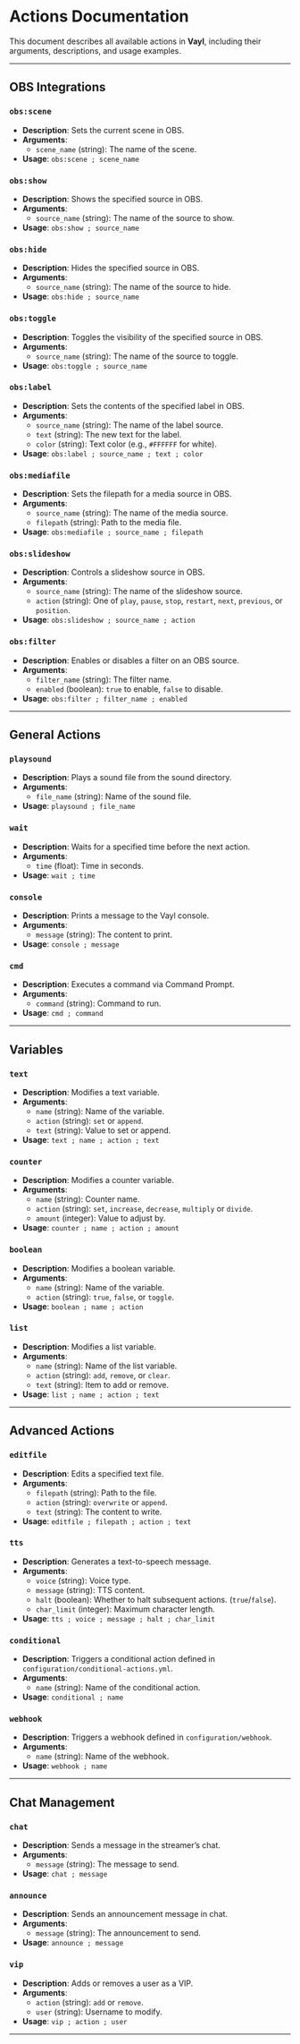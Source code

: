 # Actions Documentation

This document describes all available actions in **Vayl**, including their arguments, descriptions, and usage examples.

---

## OBS Integrations

### `obs:scene`
- **Description**: Sets the current scene in OBS.
- **Arguments**:
  - `scene_name` (string): The name of the scene.
- **Usage**: `obs:scene ; scene_name`

### `obs:show`
- **Description**: Shows the specified source in OBS.
- **Arguments**:
  - `source_name` (string): The name of the source to show.
- **Usage**: `obs:show ; source_name`

### `obs:hide`
- **Description**: Hides the specified source in OBS.
- **Arguments**:
  - `source_name` (string): The name of the source to hide.
- **Usage**: `obs:hide ; source_name`

### `obs:toggle`
- **Description**: Toggles the visibility of the specified source in OBS.
- **Arguments**:
  - `source_name` (string): The name of the source to toggle.
- **Usage**: `obs:toggle ; source_name`

### `obs:label`
- **Description**: Sets the contents of the specified label in OBS.
- **Arguments**:
  - `source_name` (string): The name of the label source.
  - `text` (string): The new text for the label.
  - `color` (string): Text color (e.g., `#FFFFFF` for white).
- **Usage**: `obs:label ; source_name ; text ; color`

### `obs:mediafile`
- **Description**: Sets the filepath for a media source in OBS.
- **Arguments**:
  - `source_name` (string): The name of the media source.
  - `filepath` (string): Path to the media file.
- **Usage**: `obs:mediafile ; source_name ; filepath`

### `obs:slideshow`
- **Description**: Controls a slideshow source in OBS.
- **Arguments**:
  - `source_name` (string): The name of the slideshow source.
  - `action` (string): One of `play`, `pause`, `stop`, `restart`, `next`, `previous`, or `position`.
- **Usage**: `obs:slideshow ; source_name ; action`

### `obs:filter`
- **Description**: Enables or disables a filter on an OBS source.
- **Arguments**:
  - `filter_name` (string): The filter name.
  - `enabled` (boolean): `true` to enable, `false` to disable.
- **Usage**: `obs:filter ; filter_name ; enabled`

---

## General Actions

### `playsound`
- **Description**: Plays a sound file from the sound directory.
- **Arguments**:
  - `file_name` (string): Name of the sound file.
- **Usage**: `playsound ; file_name`

### `wait`
- **Description**: Waits for a specified time before the next action.
- **Arguments**:
  - `time` (float): Time in seconds.
- **Usage**: `wait ; time`

### `console`
- **Description**: Prints a message to the Vayl console.
- **Arguments**:
  - `message` (string): The content to print.
- **Usage**: `console ; message`

### `cmd`
- **Description**: Executes a command via Command Prompt.
- **Arguments**:
  - `command` (string): Command to run.
- **Usage**: `cmd ; command`

---

## Variables

### `text`
- **Description**: Modifies a text variable.
- **Arguments**:
  - `name` (string): Name of the variable.
  - `action` (string): `set` or `append`.
  - `text` (string): Value to set or append.
- **Usage**: `text ; name ; action ; text`

### `counter`
- **Description**: Modifies a counter variable.
- **Arguments**:
  - `name` (string): Counter name.
  - `action` (string): `set`, `increase`, `decrease`, `multiply` or `divide`.
  - `amount` (integer): Value to adjust by.
- **Usage**: `counter ; name ; action ; amount`

### `boolean`
- **Description**: Modifies a boolean variable.
- **Arguments**:
  - `name` (string): Name of the variable.
  - `action` (string): `true`, `false`, or `toggle`.
- **Usage**: `boolean ; name ; action`

### `list`
- **Description**: Modifies a list variable.
- **Arguments**:
  - `name` (string): Name of the list variable.
  - `action` (string): `add`, `remove`, or `clear`.
  - `text` (string): Item to add or remove.
- **Usage**: `list ; name ; action ; text`

---

## Advanced Actions

### `editfile`
- **Description**: Edits a specified text file.
- **Arguments**:
  - `filepath` (string): Path to the file.
  - `action` (string): `overwrite` or `append`.
  - `text` (string): The content to write.
- **Usage**: `editfile ; filepath ; action ; text`

### `tts`
- **Description**: Generates a text-to-speech message.
- **Arguments**:
  - `voice` (string): Voice type.
  - `message` (string): TTS content.
  - `halt` (boolean): Whether to halt subsequent actions. (`true`/`false`).
  - `char_limit` (integer): Maximum character length.
- **Usage**: `tts ; voice ; message ; halt ; char_limit`

### `conditional`
- **Description**: Triggers a conditional action defined in `configuration/conditional-actions.yml`.
- **Arguments**:
  - `name` (string): Name of the conditional action.
- **Usage**: `conditional ; name`

### `webhook`
- **Description**: Triggers a webhook defined in `configuration/webhook`.
- **Arguments**:
  - `name` (string): Name of the webhook.
- **Usage**: `webhook ; name`

---

## Chat Management

### `chat`
- **Description**: Sends a message in the streamer’s chat.
- **Arguments**:
  - `message` (string): The message to send.
- **Usage**: `chat ; message`

### `announce`
- **Description**: Sends an announcement message in chat.
- **Arguments**:
  - `message` (string): The announcement to send.
- **Usage**: `announce ; message`

### `vip`
- **Description**: Adds or removes a user as a VIP.
- **Arguments**:
  - `action` (string): `add` or `remove`.
  - `user` (string): Username to modify.
- **Usage**: `vip ; action ; user`

---
